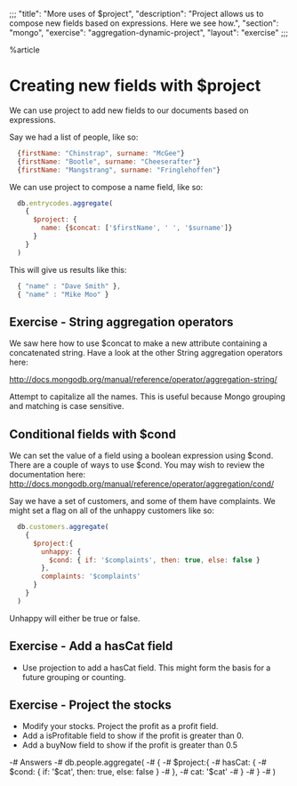 ;;;
"title": "More uses of $project",
"description": "Project allows us to compose new fields based on expressions. Here we see how.",
"section": "mongo",
"exercise": "aggregation-dynamic-project",
"layout": "exercise"
;;;

%article



# Creating new fields with $project

We can use project to add new fields to our documents based on expressions.

Say we had a list of people, like so:

```js
  {firstName: "Chinstrap", surname: "McGee"}
  {firstName: "Bootle", surname: "Cheeserafter"}
  {firstName: "Mangstrang", surname: "Fringlehoffen"}
```





We can use project to compose a name field, like so:

```js
  db.entrycodes.aggregate(
    {
      $project: {
        name: {$concat: ['$firstName', ' ', '$surname']}
      }
    }
  )
```




This will give us results like this:


```js
  { "name" : "Dave Smith" },
  { "name" : "Mike Moo" }
```









## Exercise - String aggregation operators

We saw here how to use $concat to make a new attribute containing a concatenated string. Have a look at the other String aggregation operators here:

<http://docs.mongodb.org/manual/reference/operator/aggregation-string/>

Attempt to capitalize all the names. This is useful because Mongo grouping and matching is case sensitive.



## Conditional fields with $cond

We can set the value of a field using a boolean expression using $cond. There are a couple of ways to use $cond. You may wish to review the documentation here: <http://docs.mongodb.org/manual/reference/operator/aggregation/cond/>

Say we have a set of customers, and some of them have complaints. We might set a flag on all of the unhappy customers like so:

```js
  db.customers.aggregate(
    {
      $project:{
        unhappy: {
          $cond: { if: '$complaints', then: true, else: false }
        },
        complaints: '$complaints'
      }
    }
  )
```





Unhappy will either be true or false.



## Exercise - Add a hasCat field

* Use projection to add a hasCat field. This might form the basis for a future grouping or counting.




## Exercise - Project the stocks

* Modify your stocks. Project the profit as a profit field.
* Add a isProfitable field to show if the profit is greater than 0.
* Add a buyNow field to show if the profit is greater than 0.5

-# Answers
-# db.people.aggregate(
-#   {
-#     $project:{
-#       hasCat: {
-#         $cond: { if: '$cat', then: true, else: false }
-#       },
-#       cat: '$cat'
-#     }
-#   }
-# )



